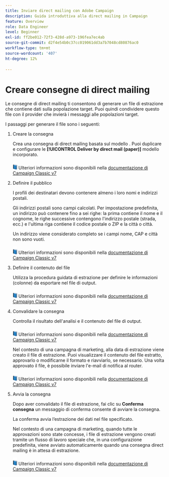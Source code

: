 ```yaml
---
title: Inviare direct mailing con Adobe Campaign
description: Guida introduttiva alla direct mailing in Campaign
feature: Overview
role: Data Engineer
level: Beginner
exl-id: ff2be012-72f3-428d-a973-196fea7ec4ab
source-git-commit: d2f4e54b0c37cc019061dd3a7b7048cd80876ac0
workflow-type: tm+mt
source-wordcount: '407'
ht-degree: 12%

---
```


# Creare consegne di direct mailing

Le consegne di direct mailing ti consentono di generare un file di estrazione che contiene dati sulla popolazione target. Puoi quindi condividere questo file con il provider che invierà i messaggi alle popolazioni target.

I passaggi per generare il file sono i seguenti:

1. Creare la consegna

   Crea una consegna di direct mailing basata sul modello . Puoi duplicare e configurare le **[!UICONTROL Deliver by direct mail (paper)]** modello incorporato.

   ![](../assets/do-not-localize/book.png) Ulteriori informazioni sono disponibili nella [documentazione di Campaign Classic v7](https://experienceleague.adobe.com/docs/campaign-classic/using/sending-messages/sending-direct-mail/creating-a-direct-mail-delivery.html)

1. Definire il pubblico

   I profili dei destinatari devono contenere almeno i loro nomi e indirizzi postali.

   Gli indirizzi postali sono campi calcolati. Per impostazione predefinita, un indirizzo può contenere fino a sei righe: la prima contiene il nome e il cognome, le righe successive contengono l&#39;indirizzo postale (strada, ecc.) e l&#39;ultima riga contiene il codice postale o ZIP e la città o città.

   Un indirizzo viene considerato completo se i campi nome, CAP e città non sono vuoti.

   ![](../assets/do-not-localize/book.png) Ulteriori informazioni sono disponibili nella [documentazione di Campaign Classic v7](https://experienceleague.adobe.com/docs/campaign-classic/using/sending-messages/key-steps-when-creating-a-delivery/steps-defining-the-target-population.html)

1. Definire il contenuto del file

   Utilizza la procedura guidata di estrazione per definire le informazioni (colonne) da esportare nel file di output.

   ![](../assets/do-not-localize/book.png) Ulteriori informazioni sono disponibili nella [documentazione di Campaign Classic v7](https://experienceleague.adobe.com/docs/campaign-classic/using/sending-messages/sending-direct-mail/defining-the-direct-mail-content.html)

1. Convalidare la consegna

   Controlla il risultato dell&#39;analisi e il contenuto del file di output.

   ![](../assets/do-not-localize/book.png) Ulteriori informazioni sono disponibili nella [documentazione di Campaign Classic v7](https://experienceleague.adobe.com/docs/campaign-classic/using/sending-messages/sending-direct-mail/validating.html)

   Nel contesto di una campagna di marketing, alla data di estrazione viene creato il file di estrazione. Puoi visualizzare il contenuto del file estratto, approvarlo o modificarne il formato e riavviarlo, se necessario. Una volta approvato il file, è possibile inviare l&#39;e-mail di notifica al router.

   ![](../assets/do-not-localize/book.png) Ulteriori informazioni sono disponibili nella [documentazione di Campaign Classic v7](https://experienceleague.adobe.com/docs/campaign-classic/using/orchestrating-campaigns/orchestrate-campaigns/marketing-campaign-approval.html#approving-an-extraction-file)

1. Avvia la consegna

   Dopo aver convalidato il file di estrazione, fai clic su **Conferma consegna** un messaggio di conferma consente di avviare la consegna.

   La conferma avvia l’estrazione dei dati nel file specificato.

   Nel contesto di una campagna di marketing, quando tutte le approvazioni sono state concesse, i file di estrazione vengono creati tramite un flusso di lavoro speciale che, in una configurazione predefinita, viene avviato automaticamente quando una consegna direct mailing è in attesa di estrazione.

   ![](../assets/do-not-localize/book.png) Ulteriori informazioni sono disponibili nella [documentazione di Campaign Classic v7](https://experienceleague.adobe.com/docs/campaign-classic/using/orchestrating-campaigns/orchestrate-campaigns/marketing-campaign-deliveries.html#starting-an-offline-delivery)
